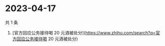 # 2023-04-17

共 1 条

<!-- BEGIN -->
<!-- 最后更新时间 Mon Apr 17 2023 05:02:23 GMT+0800 (China Standard Time) -->

1. [官方回应公务接待喝 20
   元酒被处分](https://www.zhihu.com/search?q=官方回应公务接待喝 20 元酒被处分)

<!-- END -->
